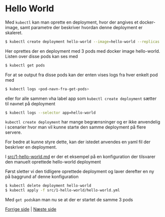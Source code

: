 # Hello World

Med `kubectl` kan man oprette en deployment, hvor der angives et docker-image, samt parametre der beskriver hvordan denne deployment er skaleret.

```bash
$ kubectl create deployment hello-world --image=hello-world --replicas 3
```

Her oprettes der en deployment med 3 pods med docker image hello-world. Listen over disse pods kan ses med

```bash
$ kubectl get pods
```

For at se output fra disse pods kan der enten vises logs fra hver enkelt pod med 

```bash
$ kubectl logs <pod-navn-fra-get-pods>
```

eller for alle sammen vha label app som `kubectl create deployment` sætter til navnet på deployment

```bash
$ kubectl logs --selector app=hello-world
```

`kubectl create deployment` har mange begrænsninger og er ikke anvendelig i scenarier hvor man vil kunne starte den samme deployment på flere servere.

For bedre at kunne styre dette, kan der istedet anvendes en yaml fil der beskriver en deployment.

I [src/1-hello-world.md](../src/1-hello-world/hello-world.yml) er der et eksempel på en konfiguration der tilsvarer den manuelt oprettede hello-world deployment

Først sletter vi den tidligere oprettede deployment og laver derefter en ny på baggrund af denne konfiguration

```bash
$ kubectl delete deployment hello-world
$ kubectl apply -f src/1-hello-world/hello-world.yml
```

Med `get pods`kan man nu se at der er startet de samme 3 pods

[Forrige side](config.md) | [Næste side](2-eget-docker-image.md)

